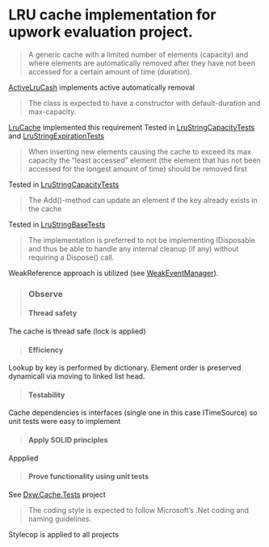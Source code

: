 # LRU cache implementation for upwork evaluation project.

> A generic cache with a limited number of elements (capacity) and where elements are automatically removed after they have not been accessed for a certain amount of time (duration).

[ActiveLruCash](/Source/Dxw.Cache.Lru/ActiveLruCash.cs) implements active automatically removal

> The class is expected to have a constructor with default-duration and max-capacity.

[LruCache](/Source/Dxw.Cache.Lru/LruCache.cs) implemented this requirement
Tested in [LruStringCapacityTests](/Source/Dxw.Cache.Tests/LruStringCapacityTests.cs) and [LruStringExpirationTests](/Source/Dxw.Cache.Tests/LruStringExpirationTests.cs)

> When inserting new elements causing the cache to exceed its max capacity the “least accessed” element (the element that has not been accessed for the longest amount of time) should be removed first

Tested in [LruStringCapacityTests](/Source/Dxw.Cache.Tests/LruStringCapacityTests.cs)

> The Add()-method can update an element if the key already exists in the cache

Tested in [LruStringBaseTests](/Source/Dxw.Cache.Tests/LruStringBaseTests.cs)

> The implementation is preferred to not be implementing IDisposable and thus be able to handle any internal cleanup (if any) without requiring a Dispose() call.

WeakReference approach is utilized (see [WeakEventManager](/Source/Dxw.Cache.Lru/WeakEventManager.cs)).

> ### Observe
> #### Thread safety

The cache is thread safe (lock is applied)
> #### Efficiency

Lookup by key is performed by dictionary. Element order is preserved dynamicall via moving to linked list head.
> #### Testability

Cache dependencies is interfaces (single one in this case ITimeSource) so unit tests were easy to implement
> #### Apply SOLID principles

Appplied
> #### Prove functionality using unit tests

See [Dxw.Cache.Tests](/Source/Dxw.Cache.Tests) project

> The coding style is expected to follow Microsoft’s .Net coding and naming guidelines.

Stylecop is applied to all projects


